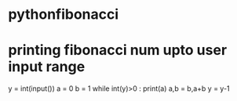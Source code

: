 # pythonfibonacci
# printing fibonacci num upto user input range
y = int(input())
a = 0
b = 1
while int(y)>0 :
    print(a)
    a,b = b,a+b
    y = y-1

